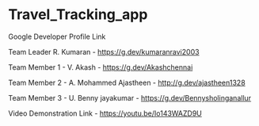 # Travel_Tracking_app

Google Developer Profile Link

Team Leader R. Kumaran - https://g.dev/kumaranravi2003

Team Member 1 - V. Akash - https://g.dev/Akashchennai

Team Member 2 - A. Mohammed Ajastheen - http://g.dev/ajastheen1328

Team Member 3 - U. Benny jayakumar - https://g.dev/Bennysholinganallur



Video Demonstration Link - https://youtu.be/Io143WAZD9U

